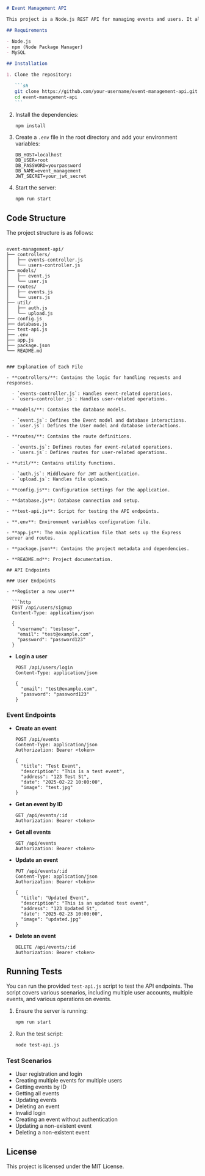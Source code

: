 ````markdown
# Event Management API

This project is a Node.js REST API for managing events and users. It allows users to create, read, update, and delete events, as well as register and authenticate users. The API uses MySQL as the database and includes JWT-based authentication.

## Requirements

- Node.js
- npm (Node Package Manager)
- MySQL

## Installation

1. Clone the repository:

   ```sh
   git clone https://github.com/your-username/event-management-api.git
   cd event-management-api
   ```
````

2. Install the dependencies:

   ```sh
   npm install
   ```

3. Create a `.env` file in the root directory and add your environment variables:

   ```env
   DB_HOST=localhost
   DB_USER=root
   DB_PASSWORD=yourpassword
   DB_NAME=event_management
   JWT_SECRET=your_jwt_secret
   ```

4. Start the server:

   ```sh
   npm run start
   ```

## Code Structure

The project structure is as follows:

```

```

```
event-management-api/
├── controllers/
│   ├── events-controller.js
│   └── users-controller.js
├── models/
│   ├── event.js
│   └── user.js
├── routes/
│   ├── events.js
│   └── users.js
├── util/
│   ├── auth.js
│   └── upload.js
├── config.js
├── database.js
├── test-api.js
├── .env
├── app.js
├── package.json
└── README.md
```

````

### Explanation of Each File

- **controllers/**: Contains the logic for handling requests and responses.

  - `events-controller.js`: Handles event-related operations.
  - `users-controller.js`: Handles user-related operations.

- **models/**: Contains the database models.

  - `event.js`: Defines the Event model and database interactions.
  - `user.js`: Defines the User model and database interactions.

- **routes/**: Contains the route definitions.

  - `events.js`: Defines routes for event-related operations.
  - `users.js`: Defines routes for user-related operations.

- **util/**: Contains utility functions.

  - `auth.js`: Middleware for JWT authentication.
  - `upload.js`: Handles file uploads.

- **config.js**: Configuration settings for the application.

- **database.js**: Database connection and setup.

- **test-api.js**: Script for testing the API endpoints.

- **.env**: Environment variables configuration file.

- **app.js**: The main application file that sets up the Express server and routes.

- **package.json**: Contains the project metadata and dependencies.

- **README.md**: Project documentation.

## API Endpoints

### User Endpoints

- **Register a new user**

  ```http
  POST /api/users/signup
  Content-Type: application/json

  {
    "username": "testuser",
    "email": "test@example.com",
    "password": "password123"
  }
````

- **Login a user**

  ```http
  POST /api/users/login
  Content-Type: application/json

  {
    "email": "test@example.com",
    "password": "password123"
  }
  ```

### Event Endpoints

- **Create an event**

  ```http
  POST /api/events
  Content-Type: application/json
  Authorization: Bearer <token>

  {
    "title": "Test Event",
    "description": "This is a test event",
    "address": "123 Test St",
    "date": "2025-02-22 10:00:00",
    "image": "test.jpg"
  }
  ```

- **Get an event by ID**

  ```http
  GET /api/events/:id
  Authorization: Bearer <token>
  ```

- **Get all events**

  ```http
  GET /api/events
  Authorization: Bearer <token>
  ```

- **Update an event**

  ```http
  PUT /api/events/:id
  Content-Type: application/json
  Authorization: Bearer <token>

  {
    "title": "Updated Event",
    "description": "This is an updated test event",
    "address": "123 Updated St",
    "date": "2025-02-23 10:00:00",
    "image": "updated.jpg"
  }
  ```

- **Delete an event**

  ```http
  DELETE /api/events/:id
  Authorization: Bearer <token>
  ```

## Running Tests

You can run the provided `test-api.js` script to test the API endpoints. The script covers various scenarios, including multiple user accounts, multiple events, and various operations on events.

1. Ensure the server is running:

   ```sh
   npm run start
   ```

2. Run the test script:

   ```sh
   node test-api.js
   ```

### Test Scenarios

- User registration and login
- Creating multiple events for multiple users
- Getting events by ID
- Getting all events
- Updating events
- Deleting an event
- Invalid login
- Creating an event without authentication
- Updating a non-existent event
- Deleting a non-existent event

## License

This project is licensed under the MIT License.

```

```
